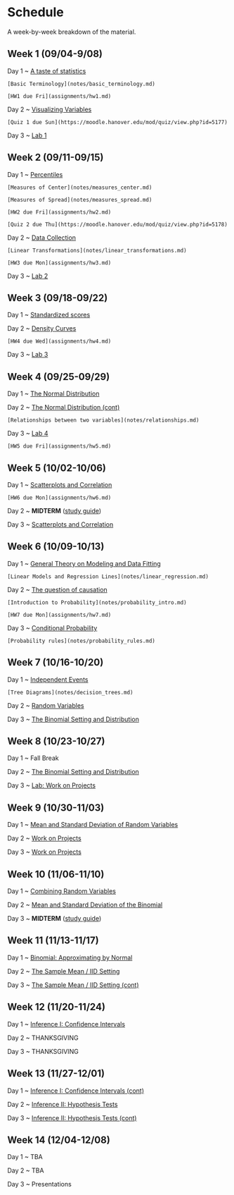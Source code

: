 # Schedule

A week-by-week breakdown of the material.

## Week  1 (09/04-9/08)

Day 1
  ~ [A taste of statistics](notes/taste.md)

    [Basic Terminology](notes/basic_terminology.md)

    [HW1 due Fri](assignments/hw1.md)

Day 2
  ~ [Visualizing Variables](notes/visualizing_distributions.md)

    [Quiz 1 due Sun](https://moodle.hanover.edu/mod/quiz/view.php?id=5177)

Day 3
  ~ [Lab 1](https://hanoverstatslabs.github.io/resources/labs/Lab1Instructions.html)


## Week  2 (09/11-09/15)

Day 1
  ~ [Percentiles](notes/percentiles.md)

    [Measures of Center](notes/measures_center.md)

    [Measures of Spread](notes/measures_spread.md)

    [HW2 due Fri](assignments/hw2.md)

    [Quiz 2 due Thu](https://moodle.hanover.edu/mod/quiz/view.php?id=5178)

Day 2
  ~ [Data Collection](notes/data_collection.md)

    [Linear Transformations](notes/linear_transformations.md)

    [HW3 due Mon](assignments/hw3.md)

Day 3
  ~ [Lab 2](https://hanoverstatslabs.github.io/resources/labs/Lab2Instructions.html)

## Week  3 (09/18-09/22)

Day 1
  ~ [Standardized scores](notes/linear_transformations.md)

Day 2
  ~ [Density Curves](notes/density_curves.md)

    [HW4 due Wed](assignments/hw4.md)

Day 3
  ~ [Lab 3](https://hanoverstatslabs.github.io/resources/labs/Lab3Instructions.html)

## Week  4 (09/25-09/29)

Day 1
  ~ [The Normal Distribution](notes/normal_distribution.md)

Day 2
  ~ [The Normal Distribution (cont)](notes/normal_distribution.md)

    [Relationships between two variables](notes/relationships.md)

Day 3
  ~ [Lab 4](https://hanoverstatslabs.github.io/resources/labs/Lab4Instructions.html)

    [HW5 due Fri](assignments/hw5.md)

## Week  5 (10/02-10/06)

Day 1
  ~ [Scatterplots and Correlation](notes/scatterplot_correlation.md)

    [HW6 due Mon](assignments/hw6.md)

Day 2
  ~ **MIDTERM**  ([study guide](notes/midterm1_study_guide.md))

Day 3
  ~ [Scatterplots and Correlation](notes/scatterplot_correlation.md)

## Week  6 (10/09-10/13)

Day 1
  ~ [General Theory on Modeling and Data Fitting](notes/modeling_general.md)

    [Linear Models and Regression Lines](notes/linear_regression.md)

Day 2
  ~ [The question of causation](notes/correlation_causation.md)

    [Introduction to Probability](notes/probability_intro.md)

    [HW7 due Mon](assignments/hw7.md)

Day 3
  ~ [Conditional Probability](notes/probability_conditional.md)

    [Probability rules](notes/probability_rules.md)

## Week  7 (10/16-10/20)

Day 1
  ~ [Independent Events](notes/independent_events.md)

    [Tree Diagrams](notes/decision_trees.md)

Day 2
  ~ [Random Variables](notes/random_variables.md)

Day 3
  ~ [The Binomial Setting and Distribution](notes/binomial.md)

## Week  8 (10/23-10/27)

Day 1
  ~ Fall Break

Day 2
  ~ [The Binomial Setting and Distribution](notes/binomial.md)

Day 3
  ~ [Lab: Work on Projects](labs/projectAnalysisSteps.md)

## Week  9 (10/30-11/03)

Day 1
  ~ [Mean and Standard Deviation of Random Variables](notes/rv_mean.md)

Day 2
  ~ [Work on Projects](labs/projectAnalysisSteps.md)

Day 3
  ~ [Work on Projects](labs/projectAnalysisSteps.md)

## Week 10 (11/06-11/10)

Day 1
  ~ [Combining Random Variables](notes/rv_combine.md)

Day 2
  ~ [Mean and Standard Deviation of the Binomial](notes/binomial_mean.md)

Day 3
  ~ **MIDTERM** ([study guide](notes/midterm2_study_guide.md))

## Week 11 (11/13-11/17)

Day 1
  ~ [Binomial: Approximating by Normal](notes/binomial_mean.md)

Day 2
  ~ [The Sample Mean / IID Setting](notes/iid_setting.md)

Day 3
  ~ [The Sample Mean / IID Setting (cont)](notes/iid_setting.md)

## Week 12 (11/20-11/24)

Day 1
  ~ [Inference I: Confidence Intervals](notes/confidence_intervals.md)

Day 2
  ~ THANKSGIVING

Day 3
  ~ THANKSGIVING

## Week 13 (11/27-12/01)

Day 1
  ~ [Inference I: Confidence Intervals (cont)](notes/confidence_intervals.md)

Day 2
  ~ [Inference II: Hypothesis Tests](notes/hypothesis_tests.md)

Day 3
  ~ [Inference II: Hypothesis Tests (cont)](notes/hypothesis_tests.md)

## Week 14 (12/04-12/08)

Day 1
  ~ TBA

Day 2
  ~ TBA

Day 3
  ~ Presentations
